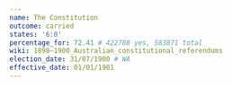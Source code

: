 ```yaml
---
name: The Constitution
outcome: carried
states: '6:0'
percentage_for: 72.41 # 422788 yes, 583871 total
wiki: 1898–1900_Australian_constitutional_referendums
election_date: 31/07/1900 # WA
effective_date: 01/01/1901
---
```


